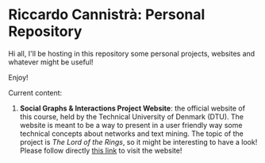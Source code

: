 # Riccardo Cannistrà: Personal Repository
Hi all, I'll be hosting in this repository some personal projects, websites and whatever might be useful!

Enjoy!

Current content:

1. **Social Graphs & Interactions Project Website**: the official website of this course, held by the Technical University of Denmark (DTU). The website is meant to be a way to present in a user friendly way some technical concepts about networks and text mining. The topic of the project is *The Lord of the Rings*, so it might be interesting to have a look! Please follow directly [this link](www.rickystream94.github.io/social_graphs) to visit the website!